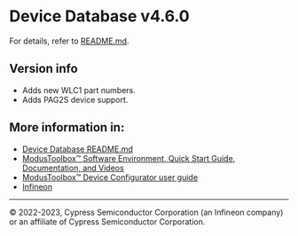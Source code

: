 # Device Database v4.6.0
For details, refer to [README.md](./README.md).

## Version info
* Adds new WLC1 part numbers.
* Adds PAG2S device support.


## More information in:
* [Device Database README.md](./README.md)
* [ModusToolbox™ Software Environment, Quick Start Guide, Documentation, and Videos](https://www.infineon.com/cms/en/design-support/tools/sdk/modustoolbox-software)
* [ModusToolbox™ Device Configurator user guide](https://www.infineon.com/ModusToolboxDeviceConfig)
* [Infineon](https://www.infineon.com)

---
© 2022-2023, Cypress Semiconductor Corporation (an Infineon company) or an affiliate of Cypress Semiconductor Corporation.
